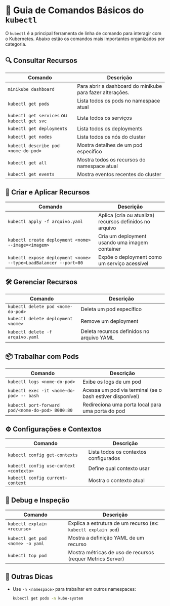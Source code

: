 # 📘 Guia de Comandos Básicos do `kubectl`

O `kubectl` é a principal ferramenta de linha de comando para interagir com o Kubernetes. Abaixo estão os comandos mais importantes organizados por categoria.

## 🔍 Consultar Recursos

| Comando | Descrição |
|--------|-----------|
| `minikube dashboard` | Para abrir a dashboard do minikube para fazer alterações. |
| `kubectl get pods` | Lista todos os pods no namespace atual |
| `kubectl get services` ou `kubectl get svc` | Lista todos os serviços |
| `kubectl get deployments` | Lista todos os deployments |
| `kubectl get nodes` | Lista todos os nós do cluster |
| `kubectl describe pod <nome-do-pod>` | Mostra detalhes de um pod específico |
| `kubectl get all` | Mostra todos os recursos do namespace atual |
| `kubectl get events` | Mostra eventos recentes do cluster |

## 🚀 Criar e Aplicar Recursos

| Comando | Descrição |
|--------|-----------|
| `kubectl apply -f arquivo.yaml` | Aplica (cria ou atualiza) recursos definidos no arquivo |
| `kubectl create deployment <nome> --image=<imagem>` | Cria um deployment usando uma imagem container |
| `kubectl expose deployment <nome> --type=LoadBalancer --port=80` | Expõe o deployment como um serviço acessível |

## 🛠️ Gerenciar Recursos

| Comando | Descrição |
|--------|-----------|
| `kubectl delete pod <nome-do-pod>` | Deleta um pod específico |
| `kubectl delete deployment <nome>` | Remove um deployment |
| `kubectl delete -f arquivo.yaml` | Deleta recursos definidos no arquivo YAML |

## 📦 Trabalhar com Pods

| Comando | Descrição |
|--------|-----------|
| `kubectl logs <nome-do-pod>` | Exibe os logs de um pod |
| `kubectl exec -it <nome-do-pod> -- bash` | Acessa um pod via terminal (se o bash estiver disponível) |
| `kubectl port-forward pod/<nome-do-pod> 8080:80` | Redireciona uma porta local para uma porta do pod |

## ⚙️ Configurações e Contextos

| Comando | Descrição |
|--------|-----------|
| `kubectl config get-contexts` | Lista todos os contextos configurados |
| `kubectl config use-context <contexto>` | Define qual contexto usar |
| `kubectl config current-context` | Mostra o contexto atual |

## 🧪 Debug e Inspeção

| Comando | Descrição |
|--------|-----------|
| `kubectl explain <recurso>` | Explica a estrutura de um recurso (ex: `kubectl explain pod`) |
| `kubectl get pod <nome> -o yaml` | Mostra a definição YAML de um recurso |
| `kubectl top pod` | Mostra métricas de uso de recursos (requer Metrics Server) |

## 📁 Outras Dicas

- Use `-n <namespace>` para trabalhar em outros namespaces:
  ```bash
  kubectl get pods -n kube-system
